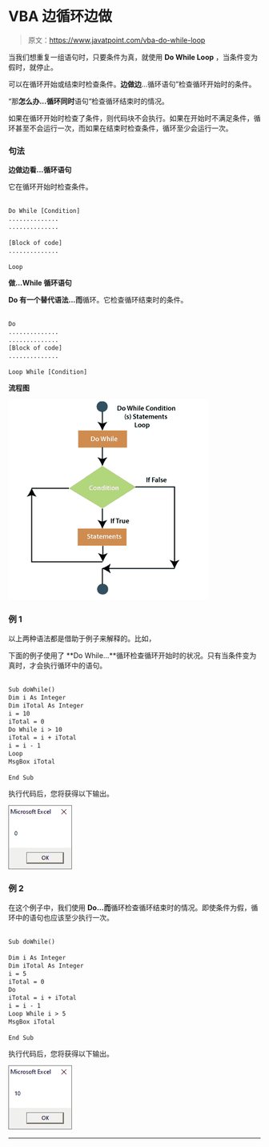 # VBA 边循环边做

> 原文：<https://www.javatpoint.com/vba-do-while-loop>

当我们想重复一组语句时，只要条件为真，就使用 **Do While Loop** ，当条件变为假时，就停止。

可以在循环开始或结束时检查条件。**边做边**...循环语句”检查循环开始时的条件。

“那**怎么办...循环同时**语句“检查循环结束时的情况。

如果在循环开始时检查了条件，则代码块不会执行。如果在开始时不满足条件，循环甚至不会运行一次，而如果在结束时检查条件，循环至少会运行一次。

### 句法

**边做边看...循环语句**

它在循环开始时检查条件。

```

Do While [Condition]
..............
..............

[Block of code]
..............

Loop

```

**做...While 循环语句**

**Do 有一个替代语法...而**循环。它检查循环结束时的条件。

```

Do
..............
..............
[Block of code]
..............

Loop While [Condition]

```

**流程图**

![VBA Do While Loop](img/7b39f9acdee7fba09978598afd4f577c.png)

### 例 1

以上两种语法都是借助于例子来解释的。比如，

下面的例子使用了 **Do While...**循环检查循环开始时的状况。只有当条件变为真时，才会执行循环中的语句。

```

Sub doWhile()
Dim i As Integer
Dim iTotal As Integer
i = 10
iTotal = 0
Do While i > 10
iTotal = i + iTotal
i = i - 1
Loop
MsgBox iTotal

End Sub

```

执行代码后，您将获得以下输出。

![VBA Do While Loop](img/ead952159f926243436b287252bd88a6.png)

### 例 2

在这个例子中，我们使用 **Do...而**循环检查循环结束时的情况。即使条件为假，循环中的语句也应该至少执行一次。

```

Sub doWhile()

Dim i As Integer
Dim iTotal As Integer
i = 5
iTotal = 0
Do
iTotal = i + iTotal
i = i - 1
Loop While i > 5
MsgBox iTotal

End Sub

```

执行代码后，您将获得以下输出。

![VBA Do While Loop](img/b4c5775161ff6b06093f22ffd08993ee.png)

* * *